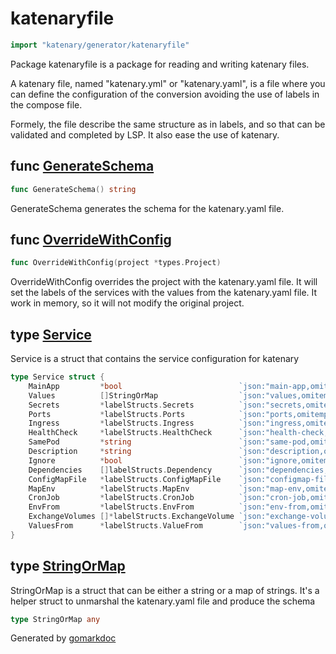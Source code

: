 <!-- Code generated by gomarkdoc. DO NOT EDIT -->

# katenaryfile

```go
import "katenary/generator/katenaryfile"
```

Package katenaryfile is a package for reading and writing katenary files.

A katenary file, named "katenary.yml" or "katenary.yaml", is a file where you can define the configuration of the conversion avoiding the use of labels in the compose file.

Formely, the file describe the same structure as in labels, and so that can be validated and completed by LSP. It also ease the use of katenary.

## func [GenerateSchema](<https://github.com/metal3d/katenary/blob/develop/generator/katenaryfile/main.go#L137>)

```go
func GenerateSchema() string
```

GenerateSchema generates the schema for the katenary.yaml file.

<a name="OverrideWithConfig"></a>
## func [OverrideWithConfig](<https://github.com/metal3d/katenary/blob/develop/generator/katenaryfile/main.go#L49>)

```go
func OverrideWithConfig(project *types.Project)
```

OverrideWithConfig overrides the project with the katenary.yaml file. It will set the labels of the services with the values from the katenary.yaml file. It work in memory, so it will not modify the original project.

<a name="Service"></a>
## type [Service](<https://github.com/metal3d/katenary/blob/develop/generator/katenaryfile/main.go#L27-L44>)

Service is a struct that contains the service configuration for katenary

```go
type Service struct {
    MainApp         *bool                          `json:"main-app,omitempty" jsonschema:"title=Is this service the main application"`
    Values          []StringOrMap                  `json:"values,omitempty" jsonschema:"description=Environment variables to be set in values.yaml with or without a description"`
    Secrets         *labelStructs.Secrets          `json:"secrets,omitempty" jsonschema:"title=Secrets,description=Environment variables to be set as secrets"`
    Ports           *labelStructs.Ports            `json:"ports,omitempty" jsonschema:"title=Ports,description=Ports to be exposed in services"`
    Ingress         *labelStructs.Ingress          `json:"ingress,omitempty" jsonschema:"title=Ingress,description=Ingress configuration"`
    HealthCheck     *labelStructs.HealthCheck      `json:"health-check,omitempty" jsonschema:"title=Health Check,description=Health check configuration that respects the kubernetes api"`
    SamePod         *string                        `json:"same-pod,omitempty" jsonschema:"title=Same Pod,description=Service that should be in the same pod"`
    Description     *string                        `json:"description,omitempty" jsonschema:"title=Description,description=Description of the service that will be injected in the values.yaml file"`
    Ignore          *bool                          `json:"ignore,omitempty" jsonschema:"title=Ignore,description=Ignore the service in the conversion"`
    Dependencies    []labelStructs.Dependency      `json:"dependencies,omitempty" jsonschema:"title=Dependencies,description=Services that should be injected in the Chart.yaml file"`
    ConfigMapFile   *labelStructs.ConfigMapFile    `json:"configmap-files,omitempty" jsonschema:"title=ConfigMap Files,description=Files that should be injected as ConfigMap"`
    MapEnv          *labelStructs.MapEnv           `json:"map-env,omitempty" jsonschema:"title=Map Env,description=Map environment variables to another value"`
    CronJob         *labelStructs.CronJob          `json:"cron-job,omitempty" jsonschema:"title=Cron Job,description=Cron Job configuration"`
    EnvFrom         *labelStructs.EnvFrom          `json:"env-from,omitempty" jsonschema:"title=Env From,description=Inject environment variables from another service"`
    ExchangeVolumes []*labelStructs.ExchangeVolume `json:"exchange-volumes,omitempty" jsonschema:"title=Exchange Volumes,description=Exchange volumes between services"`
    ValuesFrom      *labelStructs.ValueFrom        `json:"values-from,omitempty" jsonschema:"title=Values From,description=Inject values from another service (secret or configmap environment variables)"`
}
```

<a name="StringOrMap"></a>
## type [StringOrMap](<https://github.com/metal3d/katenary/blob/develop/generator/katenaryfile/main.go#L24>)

StringOrMap is a struct that can be either a string or a map of strings. It's a helper struct to unmarshal the katenary.yaml file and produce the schema

```go
type StringOrMap any
```

Generated by [gomarkdoc](<https://github.com/princjef/gomarkdoc>)
